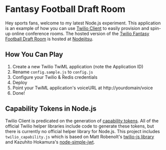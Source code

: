 Fantasy Football Draft Room
===========================

Hey sports fans, welcome to my latest Node.js experiment.  This application is an example of how you can use [Twilio Client][1] to easily provision and spin-up online conference rooms. The hosted version of the [Twilio Fantasy Football Draft Room][2] is hosted at [Nodejitsu][3].

How You Can Play
----------------
1. Create a new Twilio TwiML application (note the Application ID)
2. Rename `config.sample.js` to `config.js`
3. Configure your Twilio & Redis credentials
4. Deploy
5. Point your TwiML application's voiceURL at http://yourdomain/voice
6. Done!

Capability Tokens in Node.js
----------------------------
Twilio Client is predicated on the generation of [capability tokens][4].  All of the official Twilio helper libraries include code to generate these tokens, but there is currently no official helper library for Node.js.  This project includes `twilio_capability.js` which is based on Matt Robenolt's [twilio-js library][5] and Kazuhito Hokamura's [node-simple-jwt][6].

[1]: http://twilio.com/client
[2]: http://fantasyfootball.twilio.ly/
[3]: http://nodejitsu.com
[4]: http://www.twilio.com/docs/client/capability-tokens
[5]: https://github.com/mattrobenolt/twilio-js 
[6]: https://github.com/hokaccha/node-jwt-simple
